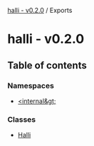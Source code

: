 [halli - v0.2.0](README.md) / Exports

# halli - v0.2.0

## Table of contents

### Namespaces

- [&lt;internal\&gt;](modules/internal_.md)

### Classes

- [Halli](classes/Halli.md)
